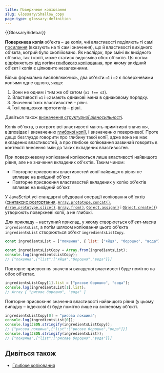 ```yaml
---
title: Поверхневе копіювання
slug: Glossary/Shallow_copy
page-type: glossary-definition
---
```


{{GlossarySidebar}}

**Поверхнева копія** об'єкта – це копія, чиї властивості поділяють ті самі [посилання](/uk/docs/Glossary/Object_reference) (вказують на ті самі значення), що й властивості вихідного об'єкта, котрий було скопійовано. Як наслідок, при зміні як вихідного об'єкта, так і копії, може статися видозміна обох об'єктів. Ця логіка відрізняється від логіки [глибокого копіювання](/uk/docs/Glossary/Deep_copy), при якому вихідний об'єкт і копія є цілковито незалежними.

Більш формально висловлюючись, два об'єкти `o1` і `o2` є поверхневими копіями одне одного, якщо:

1. Вони не одним і тим же об'єктом (`o1 !== o2`).
2. Властивості `o1` і `o2` мають однакові імена в однаковому порядку.
3. Значення їхніх властивостей – рівні.
4. Їхні ланцюжки прототипів – рівні.

Дивіться також [визначення _структурної рівносильності_](/uk/docs/Glossary/Deep_copy).

Копія об'єкта, в котрого всі властивості мають примітивні значення, відповідає і визначенню [глибокої копії](/uk/docs/Glossary/Deep_copy), і визначенню поверхневої. Проте дещо безглуздо говорити про глибину такої копії, адже вона не має вкладених властивостей, а про глибоке копіювання зазвичай говорять в контексті внесення змін до таких вкладених властивостей.

При поверхневому копіюванні копіюються лише властивості найвищого рівня, але не значення вкладених об'єктів. Таким чином:

- Повторне присвоєння властивостей копії найвищого рівня не впливає на вихідний об'єкт.
- Повторне присвоєння властивостей вкладених у копію об'єктів впливає на вихідний об'єкт.

У JavaScript усі стандартні вбудовані операції копіювання об'єктів ([синтаксис розгортання](/uk/docs/Web/JavaScript/Reference/Operators/Spread_syntax), [`Array.prototype.concat()`](/uk/docs/Web/JavaScript/Reference/Global_Objects/Array/concat), [`Array.prototype.slice()`](/uk/docs/Web/JavaScript/Reference/Global_Objects/Array/slice), [`Array.from()`](/uk/docs/Web/JavaScript/Reference/Global_Objects/Array/from), [`Object.assign()`](/uk/docs/Web/JavaScript/Reference/Global_Objects/Object/assign) і [`Object.create()`](/uk/docs/Web/JavaScript/Reference/Global_Objects/Object/create)) утворюють поверхневі копії, а не глибокі.

Для прикладу – наступний приклад, у якому створюється об'єкт-масив `ingredientsList`, а потім шляхом копіювання цього об'єкта `ingredientsList` створюється об'єкт `ingredientsListCopy`.

```js
const ingredientsList = ["локшина", { list: ["яйця", "борошно", "вода"] }];

const ingredientsListCopy = Array.from(ingredientsList);
console.log(ingredientsListCopy);
// ["локшина",{"list":["яйця","борошно","вода"]}]
```

Повторне присвоєння значення вкладеної властивості буде помітно на обох об'єктах.

```js
ingredientsListCopy[1].list = ["рисове борошно", "вода"];
console.log(ingredientsList[1].list);
// Array [ "рисове борошно", "вода" ]
```

Повторне присвоєння значення властивості найвищого рівня (у цьому випадку – індексові `0`) буде помітно лише на зміненому об'єкті.

```js
ingredientsListCopy[0] = "рисова локшина";
console.log(ingredientsList[0]);
console.log(JSON.stringify(ingredientsListCopy));
// ["рисова локшина",{"list":["рисове борошно","вода"]}]
console.log(JSON.stringify(ingredientsList));
// ["локшина",{"list":["рисове борошно","вода"]}]
```

## Дивіться також

- [Глибоке копіювання](/uk/docs/Glossary/Deep_copy)
